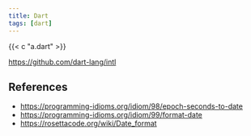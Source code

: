 ```yaml
---
title: Dart
tags: [dart]
---
```


{{< c "a.dart" >}}

<https://github.com/dart-lang/intl>

## References

- <https://programming-idioms.org/idiom/98/epoch-seconds-to-date>
- <https://programming-idioms.org/idiom/99/format-date>
- <https://rosettacode.org/wiki/Date_format>
